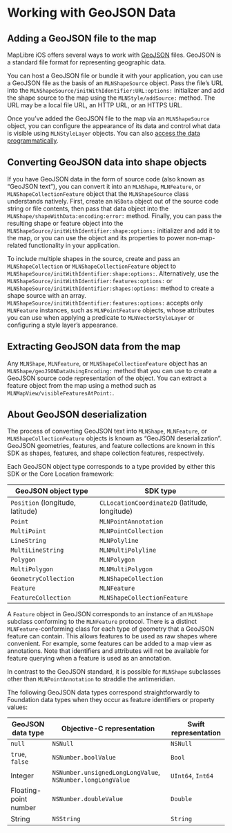 # Working with GeoJSON Data

## Adding a GeoJSON file to the map

MapLibre iOS offers several ways to work with [GeoJSON](http://geojson.org/) files.
GeoJSON is a standard file format for representing geographic data.

You can host a GeoJSON file or bundle it with
your application, you can use a GeoJSON file as the basis of an ``MLNShapeSource``
object. Pass the file’s URL into the
``MLNShapeSource/initWithIdentifier:URL:options:`` initializer and add the
shape source to the map using the ``MLNStyle/addSource:`` method. The URL may
be a local file URL, an HTTP URL, or an HTTPS URL.

Once you’ve added the GeoJSON file to the map via an ``MLNShapeSource`` object,
you can configure the appearance of its data and control what data is visible
using ``MLNStyleLayer`` objects. You can also
[access the data programmatically](#Extracting-GeoJSON-data-from-the-map).

## Converting GeoJSON data into shape objects

If you have GeoJSON data in the form of source code (also known as “GeoJSON
text”), you can convert it into an ``MLNShape``, ``MLNFeature``, or
``MLNShapeCollectionFeature`` object that the ``MLNShapeSource`` class understands
natively. First, create an `NSData` object out of the source code string or file
contents, then pass that data object into the
``MLNShape/shapeWithData:encoding:error:`` method. Finally, you can pass the
resulting shape or feature object into the
``MLNShapeSource/initWithIdentifier:shape:options:`` initializer and add it to
the map, or you can use the object and its properties to power non-map-related
functionality in your application.

To include multiple shapes in the source, create and pass an ``MLNShapeCollection`` or
 ``MLNShapeCollectionFeature`` object to 
 ``MLNShapeSource/initWithIdentifier:shape:options:``. Alternatively, use the
 ``MLNShapeSource/initWithIdentifier:features:options:`` or 
 ``MLNShapeSource/initWithIdentifier:shapes:options:`` method to create a shape source 
 with an array. ``MLNShapeSource/initWithIdentifier:features:options:`` accepts only ``MLNFeature``
 instances, such as ``MLNPointFeature`` objects, whose attributes you can use when
 applying a predicate to ``MLNVectorStyleLayer`` or configuring a style layer’s
 appearance.

## Extracting GeoJSON data from the map

Any ``MLNShape``, ``MLNFeature``, or ``MLNShapeCollectionFeature`` object has an
``MLNShape/geoJSONDataUsingEncoding:`` method that you can use to create a
GeoJSON source code representation of the object. You can extract a feature
object from the map using a method such as
``MLNMapView/visibleFeaturesAtPoint:``.

## About GeoJSON deserialization

The process of converting GeoJSON text into ``MLNShape``, ``MLNFeature``, or
``MLNShapeCollectionFeature`` objects is known as “GeoJSON deserialization”.
GeoJSON geometries, features, and feature collections are known in this SDK as
shapes, features, and shape collection features, respectively.

Each GeoJSON object type corresponds to a type provided by either this SDK or
the Core Location framework:

GeoJSON object type | SDK type
--------------------|---------
`Position` (longitude, latitude) | `CLLocationCoordinate2D` (latitude, longitude)
`Point`             | ``MLNPointAnnotation``
`MultiPoint`        | ``MLNPointCollection``
`LineString`        | ``MLNPolyline``
`MultiLineString`   | ``MLNMultiPolyline``
`Polygon`           | ``MLNPolygon``
`MultiPolygon`      | ``MLNMultiPolygon``
`GeometryCollection` | ``MLNShapeCollection``
`Feature`           | ``MLNFeature``
`FeatureCollection` | ``MLNShapeCollectionFeature``

A `Feature` object in GeoJSON corresponds to an instance of an ``MLNShape``
subclass conforming to the ``MLNFeature`` protocol. There is a distinct
``MLNFeature``-conforming class for each type of geometry that a GeoJSON feature
can contain. This allows features to be used as raw shapes where convenient. For
example, some features can be added to a map view as annotations. Note that
identifiers and attributes will not be available for feature querying when a
feature is used as an annotation.

In contrast to the GeoJSON standard, it is possible for ``MLNShape`` subclasses
other than ``MLNPointAnnotation`` to straddle the antimeridian.

The following GeoJSON data types correspond straightforwardly to Foundation data
types when they occur as feature identifiers or property values:

GeoJSON data type  | Objective-C representation | Swift representation
-------------------|----------------------------|---------------------
`null`             | `NSNull`                   | `NSNull`
`true`, `false`    | `NSNumber.boolValue`       | `Bool`
Integer            | `NSNumber.unsignedLongLongValue`, `NSNumber.longLongValue` | `UInt64`, `Int64`
Floating-point number | `NSNumber.doubleValue`  | `Double`
String             | `NSString`                 | `String`
